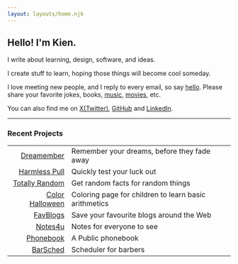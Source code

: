 ```yaml
---
layout: layouts/home.njk
---
```


## Hello! I'm Kien.

I write about learning, design, software, and ideas.

I create stuff to learn, hoping those things will become cool someday.

I love meeting new people, and I reply to every email, so say [hello](mailto:%20nsongkien@gmail.com).
Please share your favorite jokes, books, [music](https://open.spotify.com/playlist/7ISChHyzVFTHl4H8rgu85G?si=e9a5bc24d5e64823), [movies](https://letterboxd.com/nskien/likes/films/), etc.

You can also find me on [X(Twitter)](https://twitter.com/nguyensoken), [GitHub](https://github.com/sokennguyen) and [LinkedIn](https://www.linkedin.com/in/nskien/).

---

### Recent Projects

|||
|---:|:---|
|[Dreamember](https://dreamember.xyz)|Remember your dreams, before they fade away|
|[Harmless Pull](https://pull.dreamember.xyz)|Quickly test your luck out|
|[Totally Random](https://temporary-gopher-c8f7.hony.app/app/)|Get random facts for random things|
|[Color Halloween](https://ch.nskien.xyz/)|Coloring page for children to learn basic arithmetics|
|[FavBlogs](https://fblog.nskien.xyz/)|Save your favourite blogs around the Web|
|[Notes4u](https://note.nskien.xyz/)|Notes for everyone to see|
|[Phonebook](https://pb.nskien.xyz/)|A Public phonebook|
|[BarSched](https://github.com/sokennguyen/WPF_barber)|Scheduler for barbers|
